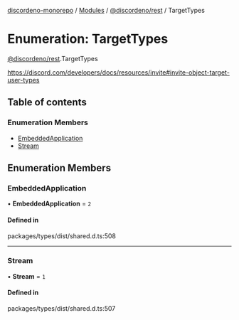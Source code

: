 [discordeno-monorepo](../README.md) / [Modules](../modules.md) / [@discordeno/rest](../modules/discordeno_rest.md) / TargetTypes

# Enumeration: TargetTypes

[@discordeno/rest](../modules/discordeno_rest.md).TargetTypes

https://discord.com/developers/docs/resources/invite#invite-object-target-user-types

## Table of contents

### Enumeration Members

- [EmbeddedApplication](discordeno_rest.TargetTypes.md#embeddedapplication)
- [Stream](discordeno_rest.TargetTypes.md#stream)

## Enumeration Members

### EmbeddedApplication

• **EmbeddedApplication** = `2`

#### Defined in

packages/types/dist/shared.d.ts:508

---

### Stream

• **Stream** = `1`

#### Defined in

packages/types/dist/shared.d.ts:507
